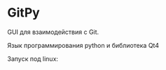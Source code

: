 # GitPy
GUI для взаимодействия с Git. 

Язык программирования python и библиотека Qt4

Запуск под linux:

